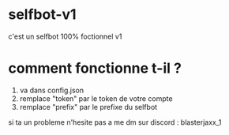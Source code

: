 # selfbot-v1
c'est un selfbot 100% foctionnel v1 

# comment fonctionne t-il ?

1) va dans config.json
2) remplace "token" par le token de votre compte
3) remplace "prefix" par le prefixe du selfbot

si ta un probleme n'hesite pas a me dm sur discord : blasterjaxx_1
